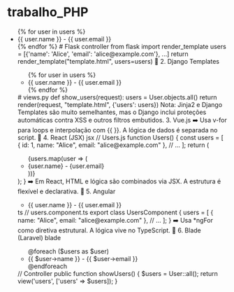 # trabalho_PHP
<!-- template.html -->
<ul>
  {% for user in users %}
    <li>{{ user.name }} - {{ user.email }}</li>
  {% endfor %}
# Flask controller
from flask import render_template
users = [{'name': 'Alice', 'email': 'alice@example.com'}, ...]
return render_template("template.html", users=users)
🔹 2. Django Templates
<!-- template.html -->
<ul>
  {% for user in users %}
    <li>{{ user.name }} - {{ user.email }}</li>
  {% endfor %}
</ul>
# views.py
def show_users(request):
    users = User.objects.all()
    return render(request, "template.html", {'users': users})
 Nota: Jinja2 e Django Templates são muito semelhantes, mas o Django inclui proteções automáticas contra XSS e outros filtros embutidos.
3. Vue.js
<!-- App.vue -->
<template>
  <ul>
    <li v-for="user in users" :key="user.id">
      {{ user.name }} - {{ user.email }}
    </li>
  </ul>
</template>
<script>
export default {
  data() {
    return {
      users: [
        { id: 1, name: "Alice", email: "alice@example.com" },
        // ...
      ]
    };
  }
}
</script>
➡️ Usa v-for para loops e interpolação com {{ }}. A lógica de dados é separada no script.
🔹 4. React (JSX)
jsx
// Users.js
function Users() {
  const users = [
    { id: 1, name: "Alice", email: "alice@example.com" },
    // ...
  ];
  return (
    <ul>
      {users.map(user => (
        <li key={user.id}>
          {user.name} - {user.email}
        </li>
      ))}
    </ul>
  );
}
➡️ Em React, HTML e lógica são combinados via JSX. A estrutura é flexível e declarativa.
🔹 5. Angular
<!-- users.component.html -->
<ul>
  <li *ngFor="let user of users">
    {{ user.name }} - {{ user.email }}
  </li>
</ul>
ts
// users.component.ts
export class UsersComponent {
  users = [
    { name: "Alice", email: "alice@example.com" },
    // ...
  ];
}
➡️ Usa *ngFor como diretiva estrutural. A lógica vive no TypeScript.
🔹 6. Blade (Laravel)
blade
<!-- users.blade.php -->
<ul>
  @foreach ($users as $user)
    <li>{{ $user->name }} - {{ $user->email }}</li>
  @endforeach
</ul>
// Controller
public function showUsers() {
    $users = User::all();
    return view('users', ['users' => $users]);
}

